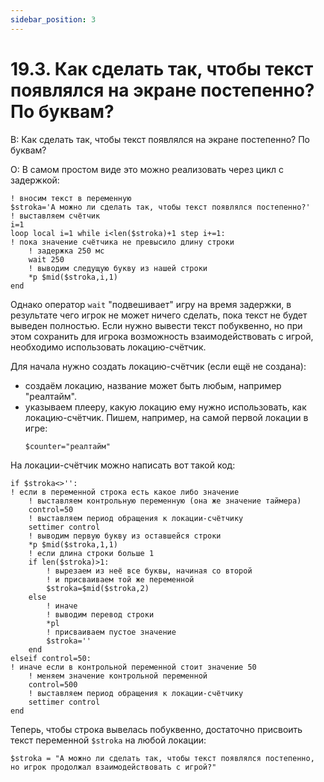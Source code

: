 ```yaml
---
sidebar_position: 3
---
```


# 19.3. Как сделать так, чтобы текст появлялся на экране постепенно? По буквам?
<!-- [:faq_19_03] -->
В: Как сделать так, чтобы текст появлялся на экране постепенно? По буквам?

О:
В самом простом виде это можно реализовать через цикл с задержкой:

```qsp
! вносим текст в переменную
$stroka='А можно ли сделать так, чтобы текст появлялся постепенно?'
! выставляем счётчик
i=1
loop local i=1 while i<len($stroka)+1 step i+=1:
! пока значение счётчика не превысило длину строки
	! задержка 250 мс
	wait 250
	! выводим следущую букву из нашей строки
	*p $mid($stroka,i,1)
end
```

Однако оператор `wait` "подвешивает" игру на время задержки, в результате чего игрок не может ничего сделать, пока текст не будет выведен полностью. Если нужно вывести текст побуквенно, но при этом сохранить для игрока возможность взаимодействовать с игрой, необходимо использовать локацию-счётчик.

Для начала нужно создать локацию-счётчик (если ещё не создана):
* создаём локацию, название может быть любым, например "реалтайм".
* указываем плееру, какую локацию ему нужно использовать, как локацию-счётчик. Пишем, например, на самой первой локации в игре:
	```qsp
	$counter="реалтайм"
	```

На локации-счётчик можно написать вот такой код:

```qsp
if $stroka<>'':
! если в переменной строка есть какое либо значение
	! выставляем контрольную переменную (она же значение таймера)
	control=50
	! выставляем период обращения к локации-счётчику
	settimer control
	! выводим первую букву из оставшейся строки
	*p $mid($stroka,1,1)
	! если длина строки больше 1
	if len($stroka)>1:
		! вырезаем из неё все буквы, начиная со второй
		! и присваиваем той же переменной
		$stroka=$mid($stroka,2)
	else
		! иначе
		! выводим перевод строки
		*pl
		! присваиваем пустое значение
		$stroka=''
	end
elseif control=50:
! иначе если в контрольной переменной стоит значение 50
	! меняем значение контрольной переменной
	control=500
	! выставляем период обращения к локации-счётчику
	settimer control
end
```

Теперь, чтобы строка вывелась побуквенно, достаточно присвоить текст переменной `$stroka` на любой локации:

```qsp
$stroka = "А можно ли сделать так, чтобы текст появлялся постепенно, но игрок продолжал взаимодействовать с игрой?" 
```
